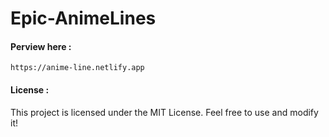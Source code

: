 # Epic-AnimeLines
#### Perview here : 
    https://anime-line.netlify.app





#### License :
This project is licensed under the MIT License.
Feel free to use and modify it!
